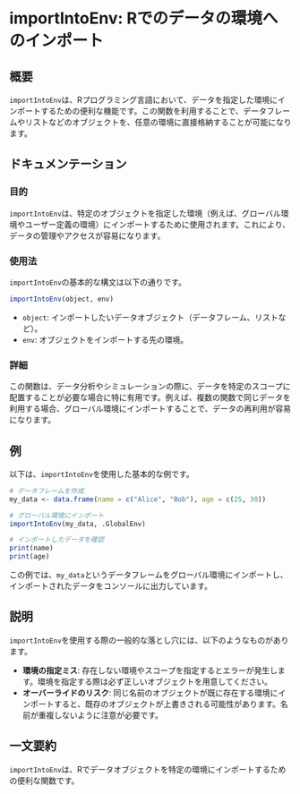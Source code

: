<!--
Meta Description: # importIntoEnv: Rでのデータの環境へのインポート ## 概要 `importIntoEnv`は、Rプログラミング言語において、データを指定した環境にインポートするための便利な機能です。この関数を利用することで、データフレームやリストなどのオブジェクトを、任意の環境に直接格納すること...
Meta Keywords: importintoenv, my_data, 例えば, object, env
-->

# importIntoEnv: Rでのデータの環境へのインポート

## 概要
`importIntoEnv`は、Rプログラミング言語において、データを指定した環境にインポートするための便利な機能です。この関数を利用することで、データフレームやリストなどのオブジェクトを、任意の環境に直接格納することが可能になります。

## ドキュメンテーション

### 目的
`importIntoEnv`は、特定のオブジェクトを指定した環境（例えば、グローバル環境やユーザー定義の環境）にインポートするために使用されます。これにより、データの管理やアクセスが容易になります。

### 使用法
`importIntoEnv`の基本的な構文は以下の通りです。

```R
importIntoEnv(object, env)
```

- `object`: インポートしたいデータオブジェクト（データフレーム、リストなど）。
- `env`: オブジェクトをインポートする先の環境。

### 詳細
この関数は、データ分析やシミュレーションの際に、データを特定のスコープに配置することが必要な場合に特に有用です。例えば、複数の関数で同じデータを利用する場合、グローバル環境にインポートすることで、データの再利用が容易になります。

## 例

以下は、`importIntoEnv`を使用した基本的な例です。

```R
# データフレームを作成
my_data <- data.frame(name = c("Alice", "Bob"), age = c(25, 30))

# グローバル環境にインポート
importIntoEnv(my_data, .GlobalEnv)

# インポートしたデータを確認
print(name)
print(age)
```

この例では、`my_data`というデータフレームをグローバル環境にインポートし、インポートされたデータをコンソールに出力しています。

## 説明
`importIntoEnv`を使用する際の一般的な落とし穴には、以下のようなものがあります。

- **環境の指定ミス**: 存在しない環境やスコープを指定するとエラーが発生します。環境を指定する際は必ず正しいオブジェクトを用意してください。
- **オーバーライドのリスク**: 同じ名前のオブジェクトが既に存在する環境にインポートすると、既存のオブジェクトが上書きされる可能性があります。名前が重複しないように注意が必要です。

## 一文要約
`importIntoEnv`は、Rでデータオブジェクトを特定の環境にインポートするための便利な関数です。